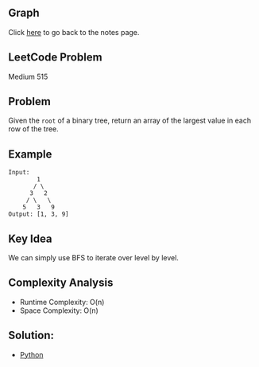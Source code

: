 ## Graph 
Click [here](../notes.md) to go back to the notes page.

## LeetCode Problem
Medium 515

## Problem
Given the `root` of a binary tree, return an array of the largest value in each row of the tree.
 
## Example
```
Input:
        1
       / \
      3   2
     / \   \
    5   3   9
Output: [1, 3, 9]
```

## Key Idea
We can simply use BFS to iterate over level by level.

## Complexity Analysis
- Runtime Complexity: O(n)
- Space Complexity: O(n)

## Solution:
- [Python](./solution.py)